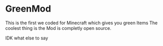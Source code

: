 # GreenMod

This is the first we coded for Minecraft which gives you green Items The coolest thing is the Mod is completly open source.

IDK what else to say
